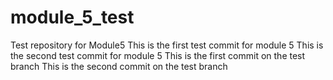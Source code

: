 # module_5_test
Test repository for Module5
This is the first test commit for module 5
This is the second test commit for module 5
This is the first commit on the test branch
This is the second commit on the test branch